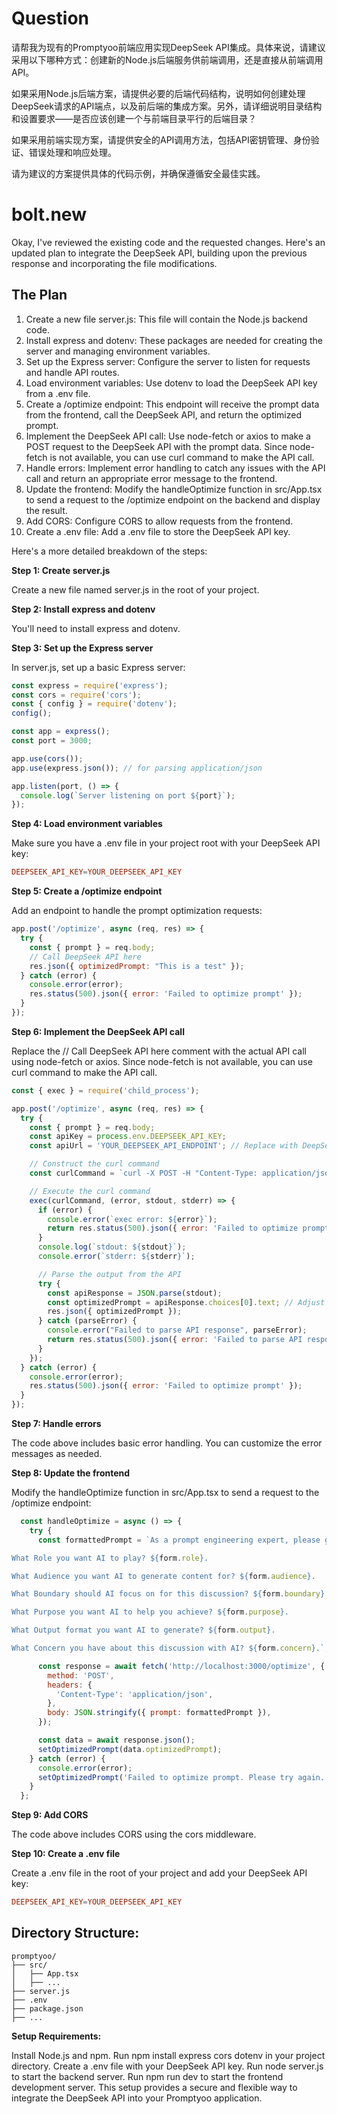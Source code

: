 # Question

请帮我为现有的Promptyoo前端应用实现DeepSeek API集成。具体来说，请建议采用以下哪种方式：创建新的Node.js后端服务供前端调用，还是直接从前端调用API。

如果采用Node.js后端方案，请提供必要的后端代码结构，说明如何创建处理DeepSeek请求的API端点，以及前后端的集成方案。另外，请详细说明目录结构和设置要求——是否应该创建一个与前端目录平行的后端目录？

如果采用前端实现方案，请提供安全的API调用方法，包括API密钥管理、身份验证、错误处理和响应处理。

请为建议的方案提供具体的代码示例，并确保遵循安全最佳实践。

# bolt.new

Okay, I've reviewed the existing code and the requested changes. Here's an updated plan to integrate the DeepSeek API, building upon the previous response and incorporating the file modifications.

## The Plan
1. Create a new file server.js: This file will contain the Node.js backend code.
2. Install express and dotenv: These packages are needed for creating the server and managing environment variables.
3. Set up the Express server: Configure the server to listen for requests and handle API routes.
4. Load environment variables: Use dotenv to load the DeepSeek API key from a .env file.
5. Create a /optimize endpoint: This endpoint will receive the prompt data from the frontend, call the DeepSeek API, and return the optimized prompt.
6. Implement the DeepSeek API call: Use node-fetch or axios to make a POST request to the DeepSeek API with the prompt data. Since node-fetch is not available, you can use curl command to make the API call.
7. Handle errors: Implement error handling to catch any issues with the API call and return an appropriate error message to the frontend.
8. Update the frontend: Modify the handleOptimize function in src/App.tsx to send a request to the /optimize endpoint on the backend and display the result.
9. Add CORS: Configure CORS to allow requests from the frontend.
10. Create a .env file: Add a .env file to store the DeepSeek API key.

Here's a more detailed breakdown of the steps:

**Step 1: Create server.js**

Create a new file named server.js in the root of your project.

**Step 2: Install express and dotenv**

You'll need to install express and dotenv.

**Step 3: Set up the Express server**

In server.js, set up a basic Express server:

```javascript
const express = require('express');
const cors = require('cors');
const { config } = require('dotenv');
config();

const app = express();
const port = 3000;

app.use(cors());
app.use(express.json()); // for parsing application/json

app.listen(port, () => {
  console.log(`Server listening on port ${port}`);
});
```
**Step 4: Load environment variables**

Make sure you have a .env file in your project root with your DeepSeek API key:

```toml
DEEPSEEK_API_KEY=YOUR_DEEPSEEK_API_KEY
```
**Step 5: Create a /optimize endpoint**

Add an endpoint to handle the prompt optimization requests:

```javascript
app.post('/optimize', async (req, res) => {
  try {
    const { prompt } = req.body;
    // Call DeepSeek API here
    res.json({ optimizedPrompt: "This is a test" });
  } catch (error) {
    console.error(error);
    res.status(500).json({ error: 'Failed to optimize prompt' });
  }
});
```
**Step 6: Implement the DeepSeek API call**

Replace the // Call DeepSeek API here comment with the actual API call using node-fetch or axios. Since node-fetch is not available, you can use curl command to make the API call.

```javascript
const { exec } = require('child_process');

app.post('/optimize', async (req, res) => {
  try {
    const { prompt } = req.body;
    const apiKey = process.env.DEEPSEEK_API_KEY;
    const apiUrl = 'YOUR_DEEPSEEK_API_ENDPOINT'; // Replace with DeepSeek's API endpoint

    // Construct the curl command
    const curlCommand = `curl -X POST -H "Content-Type: application/json" -H "Authorization: Bearer ${apiKey}" -d '${JSON.stringify({ prompt })}' ${apiUrl}`;

    // Execute the curl command
    exec(curlCommand, (error, stdout, stderr) => {
      if (error) {
        console.error(`exec error: ${error}`);
        return res.status(500).json({ error: 'Failed to optimize prompt' });
      }
      console.log(`stdout: ${stdout}`);
      console.error(`stderr: ${stderr}`);

      // Parse the output from the API
      try {
        const apiResponse = JSON.parse(stdout);
        const optimizedPrompt = apiResponse.choices[0].text; // Adjust based on the actual API response structure
        res.json({ optimizedPrompt });
      } catch (parseError) {
        console.error("Failed to parse API response", parseError);
        return res.status(500).json({ error: 'Failed to parse API response' });
      }
    });
  } catch (error) {
    console.error(error);
    res.status(500).json({ error: 'Failed to optimize prompt' });
  }
});
```
**Step 7: Handle errors**

The code above includes basic error handling. You can customize the error messages as needed.

**Step 8: Update the frontend**

Modify the handleOptimize function in src/App.tsx to send a request to the /optimize endpoint:

```javascript
  const handleOptimize = async () => {
    try {
      const formattedPrompt = `As a prompt engineering expert, please generate an English prompt based on the answers to the 6 questions below, targeting AI beginners. The prompt must incorporate the content from all 6 answers to help formulate high-quality questions for AI. Please provide only the prompt itself, without any additional content.

What Role you want AI to play? ${form.role}.

What Audience you want AI to generate content for? ${form.audience}.

What Boundary should AI focus on for this discussion? ${form.boundary}.

What Purpose you want AI to help you achieve? ${form.purpose}.

What Output format you want AI to generate? ${form.output}.

What Concern you have about this discussion with AI? ${form.concern}.`;

      const response = await fetch('http://localhost:3000/optimize', {
        method: 'POST',
        headers: {
          'Content-Type': 'application/json',
        },
        body: JSON.stringify({ prompt: formattedPrompt }),
      });

      const data = await response.json();
      setOptimizedPrompt(data.optimizedPrompt);
    } catch (error) {
      console.error(error);
      setOptimizedPrompt('Failed to optimize prompt. Please try again.');
    }
  };
```
**Step 9: Add CORS**

The code above includes CORS using the cors middleware.

**Step 10: Create a .env file**

Create a .env file in the root of your project and add your DeepSeek API key:

```toml
DEEPSEEK_API_KEY=YOUR_DEEPSEEK_API_KEY
```
## Directory Structure:

```shell
promptyoo/
├── src/
│   ├── App.tsx
│   ├── ...
├── server.js
├── .env
├── package.json
├── ...
```
**Setup Requirements:**

Install Node.js and npm.
Run npm install express cors dotenv in your project directory.
Create a .env file with your DeepSeek API key.
Run node server.js to start the backend server.
Run npm run dev to start the frontend development server.
This setup provides a secure and flexible way to integrate the DeepSeek API into your Promptyoo application.